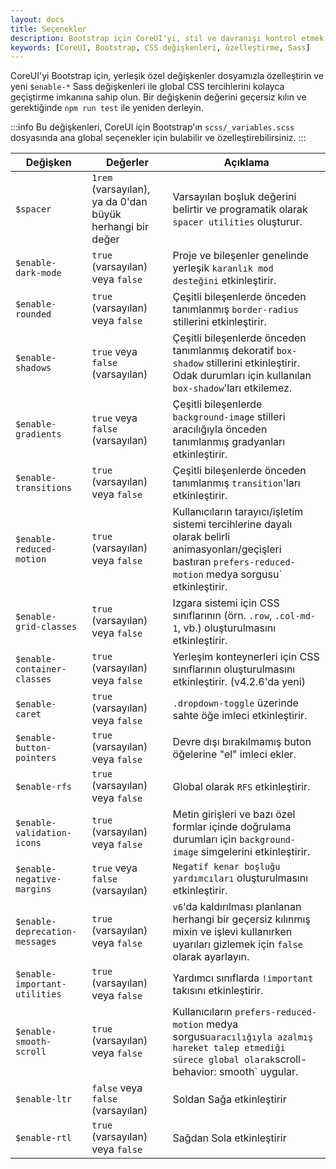 ```yaml
---
layout: docs
title: Seçenekler
description: Bootstrap için CoreUI'yi, stil ve davranışı kontrol etmek için global CSS tercihlerini kolayca geçiştiren yerleşik değişkenlerle hızlı bir şekilde özelleştirin. Bu sayfa, her bir değişkenin değerlerini ve etkilerini detaylı bir şekilde anlatmaktadır.
keywords: [CoreUI, Bootstrap, CSS değişkenleri, özelleştirme, Sass]
---
```


CoreUI'yi Bootstrap için, yerleşik özel değişkenler dosyamızla özelleştirin ve yeni `$enable-*` Sass değişkenleri ile global CSS tercihlerini kolayca geçiştirme imkanına sahip olun. Bir değişkenin değerini geçersiz kılın ve gerektiğinde `npm run test` ile yeniden derleyin.

:::info
Bu değişkenleri, CoreUI için Bootstrap'ın `scss/_variables.scss` dosyasında ana global seçenekler için bulabilir ve özelleştirebilirsiniz.
:::


| Değişken                       | Değerler                             | Açıklama                                                                            |
| ------------------------------ | ---------------------------------- | -------------------------------------------------------------------------------------- |
| `$spacer`                      | `1rem` (varsayılan), ya da 0'dan büyük herhangi bir değer | Varsayılan boşluk değerini belirtir ve programatik olarak `spacer utilities` oluşturur. |
| `$enable-dark-mode`            | `true` (varsayılan) veya `false`        | Proje ve bileşenler genelinde yerleşik `karanlık mod desteğini` etkinleştirir. |
| `$enable-rounded`              | `true` (varsayılan) veya `false`        | Çeşitli bileşenlerde önceden tanımlanmış `border-radius` stillerini etkinleştirir. |
| `$enable-shadows`              | `true` veya `false` (varsayılan)        | Çeşitli bileşenlerde önceden tanımlanmış dekoratif `box-shadow` stillerini etkinleştirir. Odak durumları için kullanılan `box-shadow`'ları etkilemez. |
| `$enable-gradients`            | `true` veya `false` (varsayılan)        | Çeşitli bileşenlerde `background-image` stilleri aracılığıyla önceden tanımlanmış gradyanları etkinleştirir. |
| `$enable-transitions`          | `true` (varsayılan) veya `false`        | Çeşitli bileşenlerde önceden tanımlanmış `transition`'ları etkinleştirir. |
| `$enable-reduced-motion`       | `true` (varsayılan) veya `false`        | Kullanıcıların tarayıcı/işletim sistemi tercihlerine dayalı olarak belirli animasyonları/geçişleri bastıran `prefers-reduced-motion` medya sorgusu` etkinleştirir. |
| `$enable-grid-classes`         | `true` (varsayılan) veya `false`        | Izgara sistemi için CSS sınıflarının (örn. `.row`, `.col-md-1`, vb.) oluşturulmasını etkinleştirir. |
| `$enable-container-classes`    | `true` (varsayılan) veya `false`        | Yerleşim konteynerleri için CSS sınıflarının oluşturulmasını etkinleştirir. (v4.2.6'da yeni) |
| `$enable-caret`                | `true` (varsayılan) veya `false`        | `.dropdown-toggle` üzerinde sahte öğe imleci etkinleştirir. |
| `$enable-button-pointers`      | `true` (varsayılan) veya `false`        | Devre dışı bırakılmamış buton öğelerine "el" imleci ekler. |
| `$enable-rfs`                  | `true` (varsayılan) veya `false`        | Global olarak `RFS` etkinleştirir. |
| `$enable-validation-icons`     | `true` (varsayılan) veya `false`        | Metin girişleri ve bazı özel formlar içinde doğrulama durumları için `background-image` simgelerini etkinleştirir. |
| `$enable-negative-margins`     | `true` veya `false` (varsayılan)        | `Negatif kenar boşluğu yardımcıları` oluşturulmasını etkinleştirir. |
| `$enable-deprecation-messages` | `true` (varsayılan) veya `false`        | `v6`'da kaldırılması planlanan herhangi bir geçersiz kılınmış mixin ve işlevi kullanırken uyarıları gizlemek için `false` olarak ayarlayın. |
| `$enable-important-utilities`  | `true` (varsayılan) veya `false`        | Yardımcı sınıflarda `!important` takısını etkinleştirir. |
| `$enable-smooth-scroll`        | `true` (varsayılan) veya `false`        | Kullanıcıların `prefers-reduced-motion` medya sorgusu` aracılığıyla azalmış hareket talep etmediği sürece global olarak `scroll-behavior: smooth` uygular. |
| `$enable-ltr`                  | `false` veya `false` (varsayılan)       | Soldan Sağa etkinleştirir |
| `$enable-rtl`                  | `true` (varsayılan) veya `false`        | Sağdan Sola etkinleştirir |
